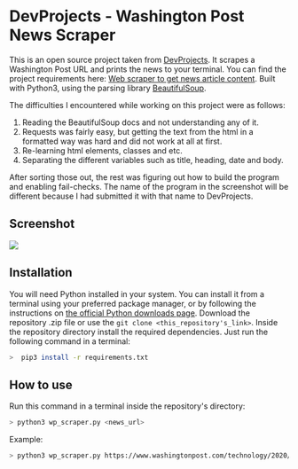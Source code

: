# DevProjects - Washington Post News Scraper

This is an open source project taken from [DevProjects](http://www.codementor.io/projects). It scrapes a Washington Post URL and prints the news to your terminal. You can find the project requirements here: [Web scraper to get news article content](https://www.codementor.io/projects/tool/web-scraper-to-get-news-article-content-atx32d46qe). Built with Python3, using the parsing library [BeautifulSoup](https://www.crummy.com/software/BeautifulSoup/bs4/doc/).

The difficulties I encountered while working on this project were as follows:
1. Reading the BeautifulSoup docs and not understanding any of it.
2. Requests was fairly easy, but getting the text from the html in a formatted way was hard and did not work at all at first.
3. Re-learning html elements, classes and etc.
4. Separating the different variables such as title, heading, date and body.

After sorting those out, the rest was figuring out how to build the program and enabling fail-checks. The name of the program in the screenshot will be different because I had submitted it with that name to DevProjects.

## Screenshot
<img src=https://i.imgur.com/ijK1rEw.png/>

## Installation
You will need Python installed in your system. You can install it from a terminal using your preferred package manager, or by following the instructions on [the official Python downloads page](https://www.python.org/downloads/). Download the repository .zip file or use the `git clone <this_repository's_link>`. Inside the repository directory install the required dependencies. Just run the following command in a terminal:
```bash
>  pip3 install -r requirements.txt
```

## How to use
Run this command in a terminal inside the repository's directory:
```bash
> python3 wp_scraper.py <news_url>
```

Example:
```bash
> python3 wp_scraper.py https://www.washingtonpost.com/technology/2020/09/25/privacy-check-blacklight/
```
